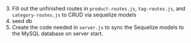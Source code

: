 3. Fill out the unfinished routes in `product-routes.js`, `tag-routes.js`, and `category-routes.js` to CRUD via sequelize models
4. seed db
5. Create the code needed in `server.js` to sync the Sequelize models to the MySQL database on server start.